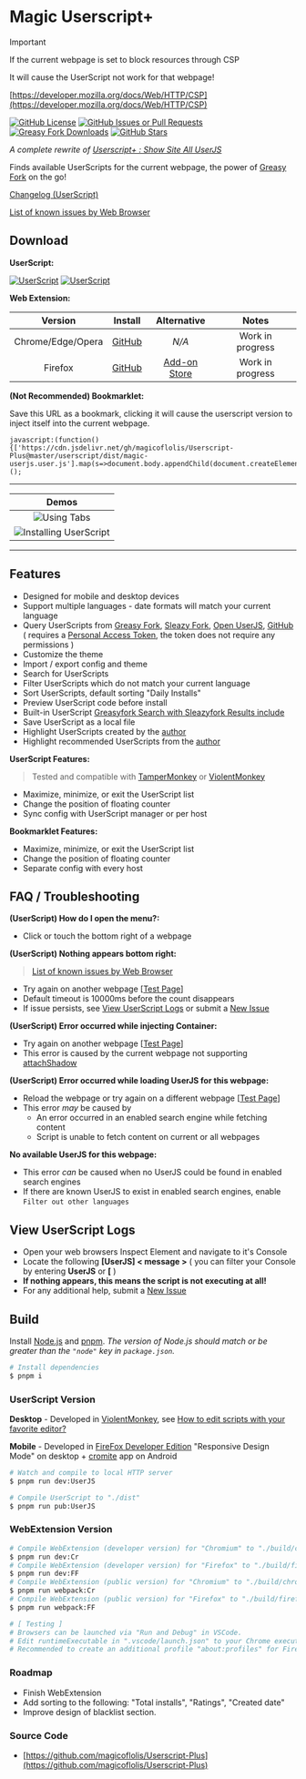 # Magic Userscript+

> [!IMPORTANT]
> If the current webpage is set to block resources through CSP
>
> It will cause the UserScript not work for that webpage!
>
> [https://developer.mozilla.org/docs/Web/HTTP/CSP](https://developer.mozilla.org/docs/Web/HTTP/CSP)

[![GitHub License](https://img.shields.io/github/license/magicoflolis/Userscript-Plus?style=flat-square)](https://github.com/magicoflolis/Userscript-Plus/blob/master/LICENSE)
[![GitHub Issues or Pull Requests](https://img.shields.io/github/issues/magicoflolis/Userscript-Plus?style=flat-square)](https://github.com/magicoflolis/Userscript-Plus/issues)
[![Greasy Fork Downloads](https://img.shields.io/greasyfork/dt/421603?style=flat-square)](https://greasyfork.org/scripts/421603)
[![GitHub Stars](https://img.shields.io/github/stars/magicoflolis/Userscript-Plus?style=flat-square)](https://github.com/magicoflolis/Userscript-Plus/stargazers)

*A complete rewrite of [Userscript+ : Show Site All UserJS](https://github.com/jae-jae/Userscript-Plus)*

Finds available UserScripts for the current webpage, the power of [Greasy Fork](https://greasyfork.org) on the go!

[Changelog (UserScript)](https://github.com/magicoflolis/Userscript-Plus/blob/master/CHANGELOG.user.md)

[List of known issues by Web Browser](https://github.com/magicoflolis/Userscript-Plus/blob/master/browser-issues.md)

## **Download**

**UserScript:**

[![UserScript](https://img.shields.io/badge/Userscript-Download-brightgreen.svg?style=flat-square&label=Greasy+Fork&logo=javascript&logoColor=white)](https://greasyfork.org/scripts/421603)
[![UserScript](https://img.shields.io/badge/Userscript-Download-brightgreen.svg?style=flat-square&label=GitHub+Repo&logo=javascript&logoColor=white)](https://github.com/magicoflolis/Userscript-Plus/blob/master/dist/magic-userjs.user.js?raw=1)

**Web Extension:**

| Version | Install | Alternative | Notes |
|:----------:|:----------:|:----------:|:----------:|
| Chrome/Edge/Opera | [GitHub](https://github.com/magicoflolis/Userscript-Plus/releases/tag/webext/latest) | *N/A* | Work in progress |
| Firefox | [GitHub](https://github.com/magicoflolis/Userscript-Plus/releases/tag/webext/latest) | [Add-on Store](https://addons.mozilla.org/firefox/addon/userscript-plus/) | Work in progress |

**(Not Recommended) Bookmarklet:**

Save this URL as a bookmark, clicking it will cause the userscript version to inject itself into the current webpage.

```JS
javascript:(function(){['https://cdn.jsdelivr.net/gh/magicoflolis/Userscript-Plus@master/userscript/dist/magic-userjs.user.js'].map(s=>document.body.appendChild(document.createElement('script')).src=s)})();
```

---

| Demos |
|:----------:|
|![Using Tabs](https://raw.githubusercontent.com/magicoflolis/Userscript-Plus/master/assets/using-tabs.gif)|
|![Installing UserScript](https://raw.githubusercontent.com/magicoflolis/Userscript-Plus/master/assets/install-userscript.gif)|

---

## Features

* Designed for mobile and desktop devices
* Support multiple languages - date formats will match your current language
* Query UserScripts from [Greasy Fork](https://greasyfork.org), [Sleazy Fork](https://sleazyfork.org), [Open UserJS](https://openuserjs.org), [GitHub](https://github.com/search?l=JavaScript&o=desc&q="==UserScript==") ( requires a [Personal Access Token](https://github.com/settings/tokens), the token does not require any permissions )
* Customize the theme
* Import / export config and theme
* Search for UserScripts
* Filter UserScripts which do not match your current language
* Sort UserScripts, default sorting "Daily Installs"
* Preview UserScript code before install
* Built-in UserScript [Greasyfork Search with Sleazyfork Results include](https://greasyfork.org/scripts/23840)
* Save UserScript as a local file
* Highlight UserScripts created by the [author](https://greasyfork.org/users/166061)
* Highlight recommended UserScripts from the [author](https://greasyfork.org/users/166061)

**UserScript Features:**

> Tested and compatible with [TamperMonkey](https://www.tampermonkey.net/) or [ViolentMonkey](https://violentmonkey.github.io/)

* Maximize, minimize, or exit the UserScript list
* Change the position of floating counter
* Sync config with UserScript manager or per host

**Bookmarklet Features:**

* Maximize, minimize, or exit the UserScript list
* Change the position of floating counter
* Separate config with every host

## FAQ / Troubleshooting

**(UserScript) How do I open the menu?:**

* Click or touch the bottom right of a webpage

**(UserScript) Nothing appears bottom right:**

> [List of known issues by Web Browser](https://github.com/magicoflolis/Userscript-Plus/blob/master/browser-issues.md)

* Try again on another webpage [[Test Page](https://youtube.com)]
* Default timeout is 10000ms before the count disappears
* If issue persists, see [View UserScript Logs](#view-userscript-logs) or submit a [New Issue](https://github.com/magicoflolis/Userscript-Plus/issues/new/choose)

**(UserScript) Error occurred while injecting Container:**

* Try again on another webpage [[Test Page](https://youtube.com)]
* This error is caused by the current webpage not supporting [attachShadow](https://developer.mozilla.org/en-US/docs/Web/API/Element/attachShadow)

**(UserScript) Error occurred while loading UserJS for this webpage:**

* Reload the webpage or try again on a different webpage [[Test Page](https://youtube.com)]
* This error *may* be caused by
  * An error occurred in an enabled search engine while fetching content
  * Script is unable to fetch content on current or all webpages

**No available UserJS for this webpage:**

* This error *can* be caused when no UserJS could be found in enabled search engines
* If there are known UserJS to exist in enabled search engines, enable `Filter out other languages`

## View UserScript Logs

* Open your web browsers Inspect Element and navigate to it's Console
* Locate the following **[UserJS] < message >** ( you can filter your Console by entering **UserJS** or **[** )
* **If nothing appears, this means the script is not executing at all!**
* For any additional help, submit a [New Issue](https://github.com/magicoflolis/Userscript-Plus/issues/new/choose)

## Build

Install [Node.js](https://nodejs.org/) and [pnpm](https://pnpm.io/). *The version of Node.js should match or be greater than the `"node"` key in `package.json`.*

``` sh
# Install dependencies
$ pnpm i
```

### UserScript Version

**Desktop** - Developed in [ViolentMonkey](https://violentmonkey.github.io/), see [How to edit scripts with your favorite editor?](https://violentmonkey.github.io/posts/how-to-edit-scripts-with-your-favorite-editor/)

**Mobile** - Developed in [FireFox Developer Edition](https://www.mozilla.org/firefox/developer/) "Responsive Design Mode" on desktop + [cromite](https://github.com/uazo/cromite) app on Android

``` sh
# Watch and compile to local HTTP server
$ pnpm run dev:UserJS

# Compile UserScript to "./dist"
$ pnpm run pub:UserJS
```

### WebExtension Version

``` sh
# Compile WebExtension (developer version) for "Chromium" to "./build/chrome"
$ pnpm run dev:Cr
# Compile WebExtension (developer version) for "Firefox" to "./build/firefox"
$ pnpm run dev:FF
# Compile WebExtension (public version) for "Chromium" to "./build/chrome"
$ pnpm run webpack:Cr
# Compile WebExtension (public version) for "Firefox" to "./build/firefox"
$ pnpm run webpack:FF

# [ Testing ]
# Browsers can be launched via "Run and Debug" in VSCode.
# Edit runtimeExecutable in ".vscode/launch.json" to your Chrome executable.
# Recommended to create an additional profile "about:profiles" for Firefox.
```

### Roadmap

* Finish WebExtension
* Add sorting to the following: "Total installs", "Ratings", "Created date"
* Improve design of blacklist section.

### Source Code

* [https://github.com/magicoflolis/Userscript-Plus](https://github.com/magicoflolis/Userscript-Plus)
